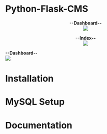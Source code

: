 # Python-Flask-CMS
<p align="center">
  <b>--Dashboard--</b><br>
  <img src="https://raw.githubusercontent.com/KingCobra2018/Python-Flask-CMS/master/static/dashboard.png">
</p>
<p align="center">
  <b>--Index--</b><br>
  <img src="https://raw.githubusercontent.com/KingCobra2018/Python-Flask-CMS/master/static/index.png">
</p>
<p align="Register">
  <b>--Dashboard--</b><br>
  <img src="https://raw.githubusercontent.com/KingCobra2018/Python-Flask-CMS/master/static/register.png">
</p>

# Installation

# MySQL Setup

# Documentation
